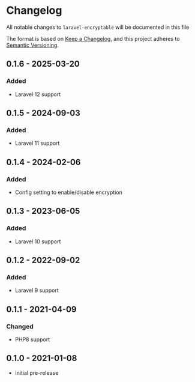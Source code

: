 # Changelog

All notable changes to `laravel-encryptable` will be documented in this file

The format is based on [Keep a Changelog](https://keepachangelog.com/en/1.0.0/),
and this project adheres to [Semantic Versioning](https://semver.org/spec/v2.0.0.html).

<!--- ## 1.0.0 - 2021-XX-XX
### Added
### Changed
### Fixed
### Removed --->

## 0.1.6 - 2025-03-20
### Added
- Laravel 12 support

## 0.1.5 - 2024-09-03
### Added
- Laravel 11 support

## 0.1.4 - 2024-02-06
### Added
- Config setting to enable/disable encryption

## 0.1.3 - 2023-06-05
### Added
 - Laravel 10 support

## 0.1.2 - 2022-09-02
### Added
- Laravel 9 support

 ## 0.1.1 - 2021-04-09
### Changed
- PHP8 support

## 0.1.0 - 2021-01-08
- Initial pre-release